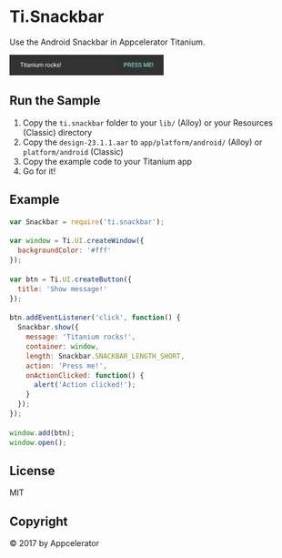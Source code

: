 # Ti.Snackbar
Use the Android Snackbar in Appcelerator Titanium.

<img src="./snackbar.png" height="36" alt="Snackbar Example" />

## Run the Sample

1. Copy the `ti.snackbar` folder to your `lib/` (Alloy) or your Resources (Classic) directory
2. Copy the `design-23.1.1.aar` to `app/platform/android/` (Alloy) or `platform/android` (Classic)
3. Copy the example code to your Titanium app
4. Go for it!

## Example

```js
var Snackbar = require('ti.snackbar');

var window = Ti.UI.createWindow({
  backgroundColor: '#fff'
});

var btn = Ti.UI.createButton({
  title: 'Show message!'
});

btn.addEventListener('click', function() {
  Snackbar.show({
    message: 'Titanium rocks!',
    container: window,
    length: Snackbar.SNACKBAR_LENGTH_SHORT,
    action: 'Press me!',
    onActionClicked: function() {
      alert('Action clicked!');
    }
  });
});

window.add(btn);
window.open();
```

## License
MIT

## Copyright
&copy; 2017 by Appcelerator
